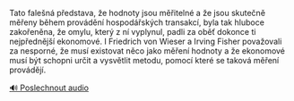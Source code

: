 
Tato falešná představa, že hodnoty jsou měřitelné a že jsou skutečně měřeny během provádění hospodářských transakcí, byla tak hluboce zakořeněna, že omylu, který z ní vyplynul, padli za oběť dokonce ti nejpřednější ekonomové. I Friedrich von Wieser a Irving Fisher považovali za nesporné, že musí existovat něco jako měření hodnoty a že ekonomové musí být schopni určit a vysvětlit metodu, pomocí které se taková měření provádějí.

[🔊 Poslechnout audio](/data/7-paragraphs/audio/chapter_42/para_010-Tato-falen-pedstava-e-hodnoty-jsou-miteln.mp3)
